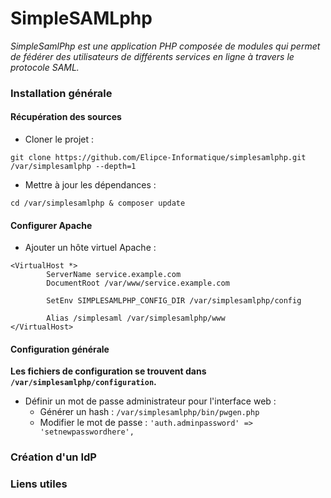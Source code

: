 SimpleSAMLphp
=============

*SimpleSamlPhp est une application PHP composée de modules qui permet de fédérer des utilisateurs de différents services en ligne à travers le protocole SAML.*

### Installation générale

#### Récupération des sources

* Cloner le projet : 
```
git clone https://github.com/Elipce-Informatique/simplesamlphp.git /var/simplesamlphp --depth=1
```
* Mettre à jour les dépendances :
```
cd /var/simplesamlphp & composer update
```

#### Configurer Apache

* Ajouter un hôte virtuel Apache :
```
<VirtualHost *>
        ServerName service.example.com
        DocumentRoot /var/www/service.example.com

        SetEnv SIMPLESAMLPHP_CONFIG_DIR /var/simplesamlphp/config

        Alias /simplesaml /var/simplesamlphp/www
</VirtualHost>
```

#### Configuration générale

**Les fichiers de configuration se trouvent dans `/var/simplesamlphp/configuration`.**

* Définir un mot de passe administrateur pour l'interface web :
  * Générer un hash : `/var/simplesamlphp/bin/pwgen.php`
  * Modifier le mot de passe : `'auth.adminpassword' => 'setnewpasswordhere',`

### Création d'un IdP


### Liens utiles
